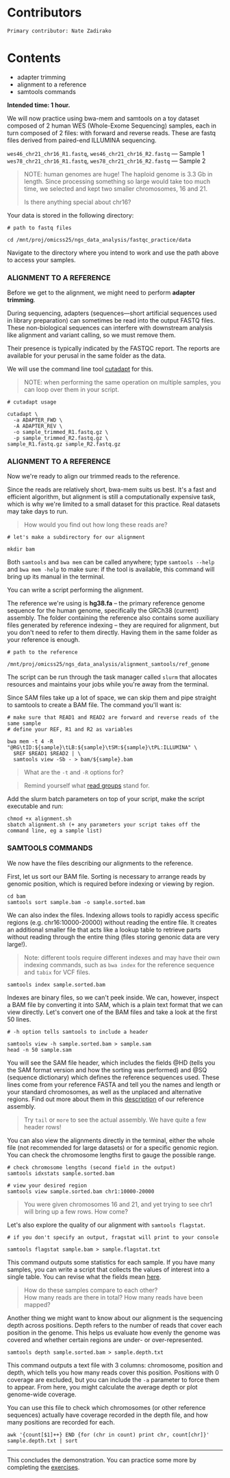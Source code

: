   # Contributors
    Primary contributor: Nate Zadirako
  # Contents  
  * adapter trimming
  * alignment to a reference
  * samtools commands

**Intended time: 1 hour.**  

We will now practice using bwa-mem and samtools on a toy dataset composed of 2 human WES (Whole-Exome Sequencing) samples, each in turn composed of 2 files: with forward and reverse reads. These are fastq files derived from paired-end ILLUMINA sequencing.   

`wes46_chr21_chr16_R1.fastq`, `wes46_chr21_chr16_R2.fastq` — Sample 1  
`wes78_chr21_chr16_R1.fastq`, `wes78_chr21_chr16_R2.fastq` — Sample 2  

> NOTE: human genomes are huge! The haploid genome is 3.3 Gb in length. Since processing something so large would take too much time, we selected and kept two smaller chromosomes, 16 and 21.
>  
> Is there anything special about chr16?

Your data is stored in the following directory:  

```
# path to fastq files

cd /mnt/proj/omicss25/ngs_data_analysis/fastqc_practice/data
```

Navigate to the directory where you intend to work and use the path above to access your samples.   

### ALIGNMENT TO A REFERENCE

Before we get to the alignment, we might need to perform **adapter trimming**.

During sequencing, adapters (sequences—short artificial sequences used in library preparation) can sometimes be read into the output FASTQ files. These non-biological sequences can interfere with downstream analysis like alignment and variant calling, so we must remove them.  

Their presence is typically indicated by the FASTQC report. The reports are available for your perusal in the same folder as the data.

We will use the command line tool [cutadapt](https://cutadapt.readthedocs.io/en/stable/guide.html) for this.

> NOTE: when performing the same operation on multiple samples, you can loop over them in your script.

```
# cutadapt usage

cutadapt \
  -a ADAPTER_FWD \
  -A ADAPTER_REV \
  -o sample_trimmed_R1.fastq.gz \
  -p sample_trimmed_R2.fastq.gz \
sample_R1.fastq.gz sample_R2.fastq.gz
```
 
### ALIGNMENT TO A REFERENCE

Now we're ready to align our trimmed reads to the reference.  

Since the reads are relatively short, bwa-mem suits us best. It's a fast and efficient algorithm, but alignment is still a computationally expensive task, which is why we're limited to a small dataset for this practice. Real datasets may take days to run. 

> How would you find out how long these reads are?

```
# let's make a subdirectory for our alignment

mkdir bam
```

Both `samtools` and `bwa mem` can be called anywhere; type `samtools --help` and `bwa mem -help` to make sure: if the tool is available, this command will bring up its manual in the terminal.

You can write a script performing the alignment.   

The reference we're using is **hg38.fa** – the primary reference genome sequence for the human genome, specifically the GRCh38 (current) assembly. The folder containing the reference also contains some auxiliary files generated by reference indexing – they are required for alignment, but you don't need to refer to them directly. Having them in the same folder as your reference is enough.  

```
# path to the reference

/mnt/proj/omicss25/ngs_data_analysis/alignment_samtools/ref_genome
```

The script can be run through the task manager called `slurm` that allocates resources and maintains your jobs while you're away from the terminal.  

Since SAM files take up a lot of space, we can skip them and pipe straight to samtools to create a BAM file. The command you'll want is:  

```
# make sure that READ1 and READ2 are forward and reverse reads of the same sample
# define your REF, R1 and R2 as variables

bwa mem -t 4 -R "@RG\tID:${sample}\tLB:${sample}\tSM:${sample}\tPL:ILLUMINA" \
  $REF $READ1 $READ2 | \
  samtools view -Sb - > bam/${sample}.bam
```
> What are the `-t` and `-R` options for?  
  
> Remind yourself what [read groups](https://gatk.broadinstitute.org/hc/en-us/articles/360035890671-Read-groups) stand for.

Add the  slurm batch parameters on top of your script, make the script executable and run:  

```
chmod +x alignment.sh
sbatch alignment.sh (+ any parameters your script takes off the command line, eg a sample list)
```

### SAMTOOLS COMMANDS

We now have the files describing our alignments to the reference.     

First, let us sort our BAM file. Sorting is necessary to arrange reads by genomic position, which is required before indexing or viewing by region.   

```
cd bam
samtools sort sample.bam -o sample.sorted.bam
```

We can also index the files. Indexing allows tools to rapidly access specific regions (e.g. chr16:10000-20000) without reading the entire file. It creates an additional smaller file that acts like a lookup table to retrieve parts without reading through the entire thing (files storing genonic data are very large!).  

> Note: different tools require different indexes and may have their own indexing commands, such as `bwa index` for the reference sequence and `tabix` for VCF files.   

```
samtools index sample.sorted.bam
```

Indexes are binary files, so we can't peek inside. We can, however, inspect a BAM file by converting it into SAM, which is a plain text format that we can view directly. Let's convert one of the BAM files and take a look at the first 50 lines.  

```
# -h option tells samtools to include a header

samtools view -h sample.sorted.bam > sample.sam
head -n 50 sample.sam
```
You will see the SAM file header, which includes the fields @HD (tells you the SAM format version and how the sorting was performed) and @SQ (sequence dictionary) which defines the reference sequences used. These lines come from your reference FASTA and tell you the names and length or your standard chromosomes, as well as the unplaced and alternative regions. Find out more about them in this [description](https://gatk.broadinstitute.org/hc/en-us/articles/360035890951-Human-genome-reference-builds-GRCh38-or-hg38-b37-hg19) of our reference assembly.  

> Try `tail` or `more` to see the actual assembly. We have quite a few header rows!

You can also view the alignments directly in the terminal, either the whole file (not recommended for large datasets) or for a specific genomic region. You can check the chromosome lengths first to gauge the possible range.
```
# check chromosome lengths (second field in the output)
samtools idxstats sample.sorted.bam

# view your desired region
samtools view sample.sorted.bam chr1:10000-20000
```

> You were given chromosomes 16 and 21, and yet trying to see chr1 will bring up a few rows. How come?

Let's also explore the quality of our alignment with `samtools flagstat`.  

```
# if you don't specify an output, fragstat will print to your console

samtools flagstat sample.bam > sample.flagstat.txt
```

This command outputs some statistics for each sample. If you have many samples, you can write a script that collects the values of interest into a single table. You can revise what the fields mean [here](https://www.biostars.org/p/12475/).  

> How do these samples compare to each other?  
> How many reads are there in total? How many reads have been mapped?  

Another thing we might want to know about our alignment is the sequencing depth across positions. Depth refers to the number of reads that cover each position in the genome. This helps us evaluate how evenly the genome was covered and whether certain regions are under- or over-represented.  

```
samtools depth sample.sorted.bam > sample.depth.txt
```
This command outputs a text file with 3 columns: chromosome, position and depth, which tells you how many reads cover this position. Positions with 0 coverage are excluded, but you can include the `-a` parameter to force them to appear. From here, you might calculate the average depth or plot genome-wide coverage.  

You can use this file to check which chromosomes (or other reference sequences) actually have coverage recorded in the depth file, and how many positions are recorded for each.  

```
awk '{count[$1]++} END {for (chr in count) print chr, count[chr]}' sample.depth.txt | sort
```
---
This concludes the demonstration. You can practice some more by completing the [exercises](https://github.com/abi-am/omicss-25/blob/main/NGS%20data%20analysis%20%26%20file%20manipulation/alignment_practice/samtools_tutorial.md).  
